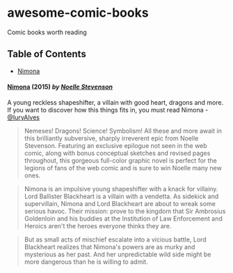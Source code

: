 # awesome-comic-books
Comic books worth reading

## Table of Contents

* [Nimona](#Nimona)

<a id="Nimona"></a>
#### [Nimona](https://www.goodreads.com/book/show/19351043-nimona) (2015) *by [Noelle Stevenson](https://www.goodreads.com/author/show/6887314.Noelle_Stevenson)*

A young reckless shapeshifter, a villain with good heart, dragons and more. If you want to discover how this things fits in, you must read Nimona - [@IuryAlves](https://github.com/IuryAlves)

>  Nemeses! Dragons! Science! Symbolism! All these and more await in this brilliantly subversive, sharply irreverent epic from Noelle Stevenson. Featuring an exclusive epilogue not seen in the web comic, along with bonus conceptual sketches and revised pages throughout, this gorgeous full-color graphic novel is perfect for the legions of fans of the web comic and is sure to win Noelle many new ones.

> Nimona is an impulsive young shapeshifter with a knack for villainy. Lord Ballister Blackheart is a villain with a vendetta. As sidekick and supervillain, Nimona and Lord Blackheart are about to wreak some serious havoc. Their mission: prove to the kingdom that Sir Ambrosius Goldenloin and his buddies at the Institution of Law Enforcement and Heroics aren't the heroes everyone thinks they are.

> But as small acts of mischief escalate into a vicious battle, Lord Blackheart realizes that Nimona's powers are as murky and mysterious as her past. And her unpredictable wild side might be more dangerous than he is willing to admit.

